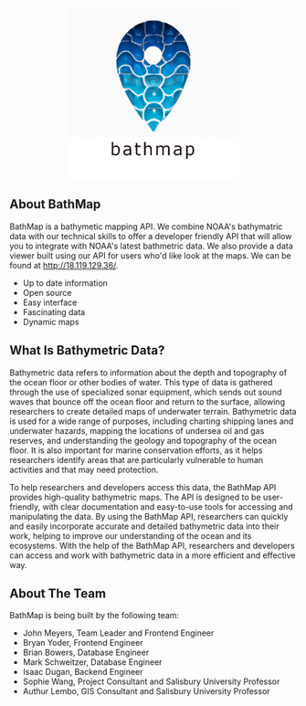 
<div align="center">
<img src="./tile_backend/public/logo.png" alt="Logo" width="300" height="300">
</div>

## About BathMap
BathMap is a bathymetic mapping API. We combine NOAA's bathymatric data with our technical skills to offer a developer friendly API that will allow you to integrate with NOAA's latest bathmetric data. We also provide a data viewer built using our API for users who'd like look at the maps. We can be found at http://18.119.129.36/.

- Up to date information
- Open source
- Easy interface
- Fascinating data
- Dynamic maps

## What Is Bathymetric Data?
Bathymetric data refers to information about the depth and topography of the ocean floor or other bodies of water. This type of data is gathered through the use of specialized sonar equipment, which sends out sound waves that bounce off the ocean floor and return to the surface, allowing researchers to create detailed maps of underwater terrain. Bathymetric data is used for a wide range of purposes, including charting shipping lanes and underwater hazards, mapping the locations of undersea oil and gas reserves, and understanding the geology and topography of the ocean floor. It is also important for marine conservation efforts, as it helps researchers identify areas that are particularly vulnerable to human activities and that may need protection.

To help researchers and developers access this data, the BathMap API provides high-quality bathymetric maps. The API is designed to be user-friendly, with clear documentation and easy-to-use tools for accessing and manipulating the data. By using the BathMap API, researchers can quickly and easily incorporate accurate and detailed bathymetric data into their work, helping to improve our understanding of the ocean and its ecosystems. With the help of the BathMap API, researchers and developers can access and work with bathymetric data in a more efficient and effective way.

## About The Team
BathMap is being built by the following team:
- John Meyers, Team Leader and Frontend Engineer 
- Bryan Yoder, Frontend Engineer
- Brian Bowers, Database Engineer
- Mark Schweitzer, Database Engineer
- Isaac Dugan, Backend Engineer
- Sophie Wang, Project Consultant and Salisbury University Professor
- Authur Lembo, GIS Consultant and Salisbury University Professor
